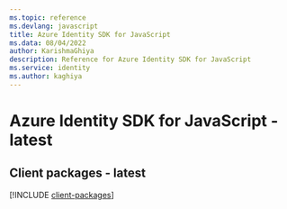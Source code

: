 ```yaml
---
ms.topic: reference
ms.devlang: javascript
title: Azure Identity SDK for JavaScript
ms.data: 08/04/2022
author: KarishmaGhiya
description: Reference for Azure Identity SDK for JavaScript
ms.service: identity
ms.author: kaghiya
---
```

# Azure Identity SDK for JavaScript - latest

## Client packages - latest
[!INCLUDE [client-packages](identity-client-index.md)]